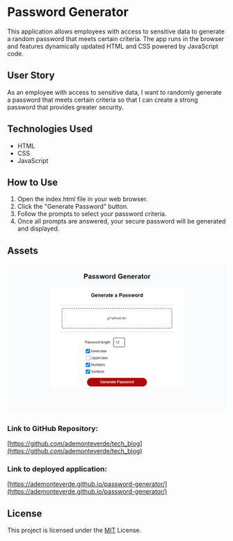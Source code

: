 # Password Generator
This application allows employees with access to sensitive data to generate a random password that meets certain criteria. The app runs in the browser and features dynamically updated HTML and CSS powered by JavaScript code.

## User Story
As an employee with access to sensitive data, I want to randomly generate a password that meets certain criteria so that I can create a strong password that provides greater security.

## Technologies Used
- HTML
- CSS
- JavaScript

## How to Use
1. Open the index.html file in your web browser.
2. Click the "Generate Password" button.
3. Follow the prompts to select your password criteria.
4. Once all prompts are answered, your secure password will be generated and displayed.

## Assets

![Password Generator Demo](./assets/images/password_generator_demo.png)

### Link to GitHub Repository:

[https://github.com/ademonteverde/tech_blog](https://github.com/ademonteverde/tech_blog)

### Link to deployed application:

[https://ademonteverde.github.io/password-generator/](https://ademonteverde.github.io/password-generator/)
## License

This project is licensed under the [MIT](https://github.com/ademonteverde/password-generator/blob/main/LICENSE) License.